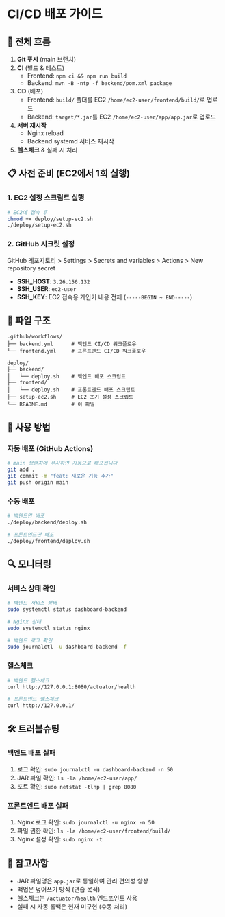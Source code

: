 # CI/CD 배포 가이드

## 🚀 전체 흐름

1. **Git 푸시** (main 브랜치)
2. **CI** (빌드 & 테스트)
   - Frontend: `npm ci && npm run build`
   - Backend: `mvn -B -ntp -f backend/pom.xml package`
3. **CD** (배포)
   - Frontend: `build/` 폴더를 EC2 `/home/ec2-user/frontend/build/`로 업로드
   - Backend: `target/*.jar`를 EC2 `/home/ec2-user/app/app.jar`로 업로드
4. **서버 재시작**
   - Nginx reload
   - Backend systemd 서비스 재시작
5. **헬스체크** & 실패 시 처리

## 📋 사전 준비 (EC2에서 1회 실행)

### 1. EC2 설정 스크립트 실행

```bash
# EC2에 접속 후
chmod +x deploy/setup-ec2.sh
./deploy/setup-ec2.sh
```

### 2. GitHub 시크릿 설정

GitHub 레포지토리 > Settings > Secrets and variables > Actions > New repository secret

- **SSH_HOST**: `3.26.156.132`
- **SSH_USER**: `ec2-user`
- **SSH_KEY**: EC2 접속용 개인키 내용 전체 (`-----BEGIN ~ END-----`)

## 🔧 파일 구조

```
.github/workflows/
├── backend.yml      # 백엔드 CI/CD 워크플로우
└── frontend.yml     # 프론트엔드 CI/CD 워크플로우

deploy/
├── backend/
│   └── deploy.sh    # 백엔드 배포 스크립트
├── frontend/
│   └── deploy.sh    # 프론트엔드 배포 스크립트
├── setup-ec2.sh     # EC2 초기 설정 스크립트
└── README.md        # 이 파일
```

## 🚀 사용 방법

### 자동 배포 (GitHub Actions)

```bash
# main 브랜치에 푸시하면 자동으로 배포됩니다
git add .
git commit -m "feat: 새로운 기능 추가"
git push origin main
```

### 수동 배포

```bash
# 백엔드만 배포
./deploy/backend/deploy.sh

# 프론트엔드만 배포
./deploy/frontend/deploy.sh
```

## 🔍 모니터링

### 서비스 상태 확인

```bash
# 백엔드 서비스 상태
sudo systemctl status dashboard-backend

# Nginx 상태
sudo systemctl status nginx

# 백엔드 로그 확인
sudo journalctl -u dashboard-backend -f
```

### 헬스체크

```bash
# 백엔드 헬스체크
curl http://127.0.0.1:8080/actuator/health

# 프론트엔드 헬스체크
curl http://127.0.0.1/
```

## 🛠️ 트러블슈팅

### 백엔드 배포 실패

1. 로그 확인: `sudo journalctl -u dashboard-backend -n 50`
2. JAR 파일 확인: `ls -la /home/ec2-user/app/`
3. 포트 확인: `sudo netstat -tlnp | grep 8080`

### 프론트엔드 배포 실패

1. Nginx 로그 확인: `sudo journalctl -u nginx -n 50`
2. 파일 권한 확인: `ls -la /home/ec2-user/frontend/build/`
3. Nginx 설정 확인: `sudo nginx -t`

## 📝 참고사항

- JAR 파일명은 `app.jar`로 통일하여 관리 편의성 향상
- 백업은 덮어쓰기 방식 (연습 목적)
- 헬스체크는 `/actuator/health` 엔드포인트 사용
- 실패 시 자동 롤백은 현재 미구현 (수동 처리)
